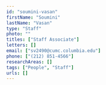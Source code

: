 ```yaml
---
id: "soumini-vasan"
firstName: "Soumini"
lastName: "Vasan"
type: "Staff"
photo: ""
titles: ["Staff Associate"]
letters: []
email: ["sv2490@cumc.columbia.edu"]
phone: ["(212) 851-4566"]
researchAreas: []
tags: ["People", "Staff"]
urls: []
---
```

